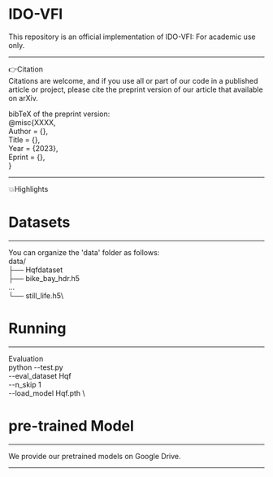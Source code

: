 # IDO-VFI
This repository is an official implementation of IDO-VFI:
For academic use only.
****
👉Citation   
Citations are welcome, and if you use all or part of our code in a published article or project, please cite the preprint version of our article that available on arXiv.

bibTeX of the preprint version:  
@misc{XXXX,  
Author = {},  
Title = {},  
Year = {2023},  
Eprint = {},  
}  
****
💥Highlights

# Datasets
****
You can organize the 'data' folder as follows:\
data/\
  ├── Hqfdataset\
       ├── bike_bay_hdr.h5\
       ...\
       └── still_life.h5\
 # Running
****
Evaluation\
python --test.py \
--eval_dataset Hqf\
--n_skip 1  \
--load_model Hqf.pth \
# pre-trained Model
****
We provide our pretrained models on Google Drive.
****


